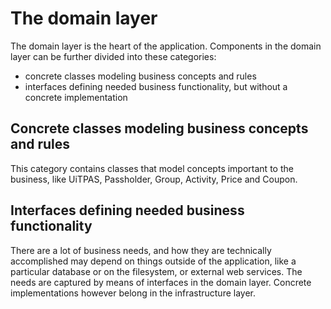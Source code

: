 # The domain layer

The domain layer is the heart of the application. Components in the domain layer can be further divided into these categories:

* concrete classes modeling business concepts and rules
* interfaces defining needed business functionality, but without a concrete implementation
 
## Concrete classes modeling business concepts and rules

This category contains classes that model concepts important to the business, like UiTPAS, Passholder, Group, Activity, Price and Coupon.

## Interfaces defining needed business functionality

There are a lot of business needs, and how they are technically accomplished may depend on things outside of the application, like a particular database or on the filesystem, or external web services. The needs are captured by means of interfaces in the domain layer. Concrete implementations however belong in the infrastructure layer.